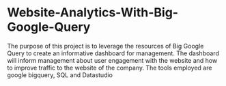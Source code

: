 # Website-Analytics-With-Big-Google-Query
The purpose of this project is to leverage the resources of Big Google Query to create an informative dashboard for management. The dashboard will inform management about user engagement with the website and how to improve traffic to the website of the company.
The tools employed are google bigquery, SQL and Datastudio
